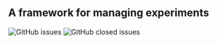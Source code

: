 ## A framework for managing experiments

![GitHub issues](https://img.shields.io/github/issues/EleutherAGI/experiment-manager) ![GitHub closed issues](https://img.shields.io/github/issues-closed/EleutherAGI/experiment-manager)
